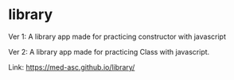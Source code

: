 # library
Ver 1:
A library app made for practicing constructor with javascript

Ver 2:
A library app made for practicing Class with javascript.

Link: https://med-asc.github.io/library/